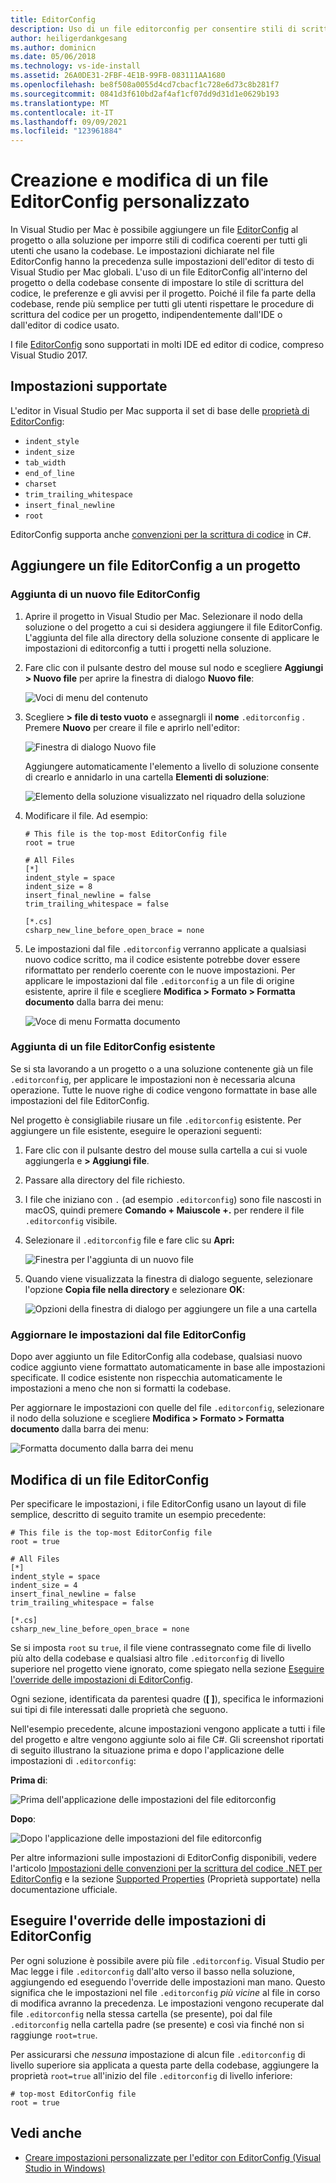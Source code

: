 ```yaml
---
title: EditorConfig
description: Uso di un file editorconfig per consentire stili di scrittura codice del progetto coerenti in Visual Studio per Mac.
author: heiligerdankgesang
ms.author: dominicn
ms.date: 05/06/2018
ms.technology: vs-ide-install
ms.assetid: 26A0DE31-2FBF-4E1B-99FB-083111AA1680
ms.openlocfilehash: be8f508a0055d4cd7cbacf1c728e6d73c8b281f7
ms.sourcegitcommit: 0841d3f610bd2af4af1cf07dd9d31d1e0629b193
ms.translationtype: MT
ms.contentlocale: it-IT
ms.lasthandoff: 09/09/2021
ms.locfileid: "123961884"
---
```

# <a name="creating-and-editing-a-custom-editorconfig-file"></a>Creazione e modifica di un file EditorConfig personalizzato

In Visual Studio per Mac è possibile aggiungere un file [EditorConfig](https://editorconfig.org/) al progetto o alla soluzione per imporre stili di codifica coerenti per tutti gli utenti che usano la codebase. Le impostazioni dichiarate nel file EditorConfig hanno la precedenza sulle impostazioni dell'editor di testo di Visual Studio per Mac globali. L'uso di un file EditorConfig all'interno del progetto o della codebase consente di impostare lo stile di scrittura del codice, le preferenze e gli avvisi per il progetto. Poiché il file fa parte della codebase, rende più semplice per tutti gli utenti rispettare le procedure di scrittura del codice per un progetto, indipendentemente dall'IDE o dall'editor di codice usato.

I file [EditorConfig](https://editorconfig.org/) sono supportati in molti IDE ed editor di codice, compreso Visual Studio 2017.

## <a name="supported-settings"></a>Impostazioni supportate

L'editor in Visual Studio per Mac supporta il set di base delle [proprietà di EditorConfig](https://editorconfig.org/#supported-properties):

- `indent_style`
- `indent_size`
- `tab_width`
- `end_of_line`
- `charset`
- `trim_trailing_whitespace`
- `insert_final_newline`
- `root`

EditorConfig supporta anche [convenzioni per la scrittura di codice](/visualstudio/ide/editorconfig-code-style-settings-reference) in C#.

## <a name="add-an-editorconfig-file-to-a-project"></a>Aggiungere un file EditorConfig a un progetto

### <a name="adding-a-new-editorconfig-file"></a>Aggiunta di un nuovo file EditorConfig

1. Aprire il progetto in Visual Studio per Mac. Selezionare il nodo della soluzione o del progetto a cui si desidera aggiungere il file EditorConfig. L'aggiunta del file alla directory della soluzione consente di applicare le impostazioni di editorconfig a tutti i progetti nella soluzione.

2. Fare clic con il pulsante destro del mouse sul nodo e scegliere **Aggiungi > Nuovo file** per aprire la finestra di dialogo **Nuovo file**:

    ![Voci di menu del contenuto](media/editorconfig-image0.png)

3. Scegliere **> file di testo vuoto** e assegnargli il **nome** `.editorconfig` . Premere **Nuovo** per creare il file e aprirlo nell'editor:

    ![Finestra di dialogo Nuovo file](media/editorconfig-image1.png)

    Aggiungere automaticamente l'elemento a livello di soluzione consente di crearlo e annidarlo in una cartella **Elementi di soluzione**:

    ![Elemento della soluzione visualizzato nel riquadro della soluzione](media/editorconfig-image1a.png)

4. Modificare il file. Ad esempio:

    ```EditorConfig
    # This file is the top-most EditorConfig file
    root = true

    # All Files
    [*]
    indent_style = space
    indent_size = 8
    insert_final_newline = false
    trim_trailing_whitespace = false

    [*.cs]
    csharp_new_line_before_open_brace = none
    ```

4. Le impostazioni dal file `.editorconfig` verranno applicate a qualsiasi nuovo codice scritto, ma il codice esistente potrebbe dover essere riformattato per renderlo coerente con le nuove impostazioni. Per applicare le impostazioni dal file `.editorconfig` a un file di origine esistente, aprire il file e scegliere **Modifica > Formato > Formatta documento** dalla barra dei menu:

    ![Voce di menu Formatta documento](media/editorconfig-image2.png)

### <a name="adding-an-existing-editorconfig-file"></a>Aggiunta di un file EditorConfig esistente

Se si sta lavorando a un progetto o a una soluzione contenente già un file `.editorconfig`, per applicare le impostazioni non è necessaria alcuna operazione. Tutte le nuove righe di codice vengono formattate in base alle impostazioni del file EditorConfig.

Nel progetto è consigliabile riusare un file `.editorconfig` esistente. Per aggiungere un file esistente, eseguire le operazioni seguenti:

1. Fare clic con il pulsante destro del mouse sulla cartella a cui si vuole aggiungerla e **> Aggiungi file**.

2. Passare alla directory del file richiesto.

3. I file che iniziano con `.` (ad esempio `.editorconfig`) sono file nascosti in macOS, quindi premere **Comando + Maiuscole +.** per rendere il file `.editorconfig` visibile.

4. Selezionare il `.editorconfig` file e fare clic su **Apri:**

    ![Finestra per l'aggiunta di un nuovo file](media/editorconfig-image3b.png)

5. Quando viene visualizzata la finestra di dialogo seguente, selezionare l'opzione **Copia file nella directory** e selezionare **OK**:

    ![Opzioni della finestra di dialogo per aggiungere un file a una cartella](media/editorconfig-image3.png)

### <a name="reflecting-editorconfig-settings"></a>Aggiornare le impostazioni dal file EditorConfig

Dopo aver aggiunto un file EditorConfig alla codebase, qualsiasi nuovo codice aggiunto viene formattato automaticamente in base alle impostazioni specificate. Il codice esistente non rispecchia automaticamente le impostazioni a meno che non si formatti la codebase.

Per aggiornare le impostazioni con quelle del file `.editorconfig`, selezionare il nodo della soluzione e scegliere **Modifica > Formato > Formatta documento** dalla barra dei menu:

![Formatta documento dalla barra dei menu](media/editorconfig-image3a.png)

## <a name="editing-an-editorconfig-file"></a>Modifica di un file EditorConfig

Per specificare le impostazioni, i file EditorConfig usano un layout di file semplice, descritto di seguito tramite un esempio precedente:

```EditorConfig
# This file is the top-most EditorConfig file
root = true

# All Files
[*]
indent_style = space
indent_size = 4
insert_final_newline = false
trim_trailing_whitespace = false

[*.cs]
csharp_new_line_before_open_brace = none
```

Se si imposta `root` su `true`, il file viene contrassegnato come file di livello più alto della codebase e qualsiasi altro file `.editorconfig` di livello superiore nel progetto viene ignorato, come spiegato nella sezione [Eseguire l'override delle impostazioni di EditorConfig](#override-editorconfig-settings).

Ogni sezione, identificata da parentesi quadre (**[ ]**), specifica le informazioni sui tipi di file interessati dalle proprietà che seguono.

Nell'esempio precedente, alcune impostazioni vengono applicate a tutti i file del progetto e altre vengono aggiunte solo ai file C#. Gli screenshot riportati di seguito illustrano la situazione prima e dopo l'applicazione delle impostazioni di `.editorconfig`:

**Prima di**:

![Prima dell'applicazione delle impostazioni del file editorconfig](media/editorconfig-image4.png)

**Dopo**:

![Dopo l'applicazione delle impostazioni del file editorconfig](media/editorconfig-image5.png)

Per altre informazioni sulle impostazioni di EditorConfig disponibili, vedere l'articolo [Impostazioni delle convenzioni per la scrittura del codice .NET per EditorConfig](/visualstudio/ide/editorconfig-code-style-settings-reference) e la sezione [Supported Properties](https://editorconfig.org/#supported-properties) (Proprietà supportate) nella documentazione ufficiale.

## <a name="override-editorconfig-settings"></a>Eseguire l'override delle impostazioni di EditorConfig

Per ogni soluzione è possibile avere più file `.editorconfig`. Visual Studio per Mac legge i file `.editorconfig` dall'alto verso il basso nella soluzione, aggiungendo ed eseguendo l'override delle impostazioni man mano. Questo significa che le impostazioni nel file `.editorconfig` _più vicine_ al file in corso di modifica avranno la precedenza. Le impostazioni vengono recuperate dal file `.editorconfig` nella stessa cartella (se presente), poi dal file `.editorconfig` nella cartella padre (se presente) e così via finché non si raggiunge `root=true`.

Per assicurarsi che _nessuna_ impostazione di alcun file `.editorconfig` di livello superiore sia applicata a questa parte della codebase, aggiungere la proprietà `root=true` all'inizio del file `.editorconfig` di livello inferiore:

```EditorConfig
# top-most EditorConfig file
root = true
```

## <a name="see-also"></a>Vedi anche

- [Creare impostazioni personalizzate per l'editor con EditorConfig (Visual Studio in Windows)](/visualstudio/ide/create-portable-custom-editor-options)